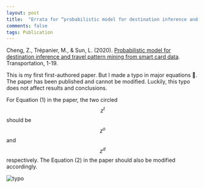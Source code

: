```yaml
---
layout: post
title:  "Errata for “probabilistic model for destination inference and travel pattern mining from smart card data”"
comments: false
tags: Publication
---
```


Cheng, Z., Trépanier, M., & Sun, L. (2020). [Probabilistic model for destination inference and travel pattern mining from smart card data](https://doi.org/10.1007/s11116-020-10120-0). Transportation, 1-19.

This is my first first-authored paper. But I made a typo in major equations 🤣. The paper has been published and cannot be modified. Luckily, this typo does not affect results and conclusions.

For Equation (1) in the paper, the two circled $$z^t$$ should be $$z^o$$ and $$z^d$$ respectively. The Equation (2) in the paper should also be modified accordingly.

![typo](\../assets/images/typo_destination.png)